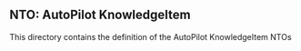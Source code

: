 NTO: AutoPilot KnowledgeItem
-----

This directory contains the definition of the AutoPilot KnowledgeItem NTOs
